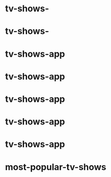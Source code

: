 # tv-shows-
# tv-shows-
# tv-shows-app
# tv-shows-app
# tv-shows-app
# tv-shows-app
# tv-shows-app
# most-popular-tv-shows
